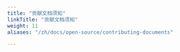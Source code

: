 ```yaml
---
title: "贡献文档须知"
linkTitle: "贡献文档须知"
weight: 11
aliases: "/zh/docs/open-source/contributing-documents"

---
```




